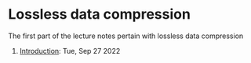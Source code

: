 # Lossless data compression

The first part of the lecture notes pertain with lossless data compression
1. [Introduction](./intro.md): Tue, Sep 27 2022

